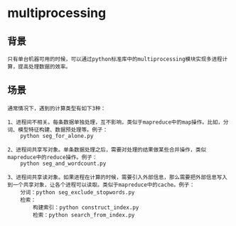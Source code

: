 # multiprocessing

## 背景
    只有单台机器可用的时候，可以通过python标准库中的multiprocessing模块实现多进程计算，提高处理数据的效率。

## 场景
    通常情况下，遇到的计算类型有如下3种：
```
1、进程间不相关。每条数据单独处理，互不影响，类似于mapreduce中的map操作。比如，分词、模型特征构建、数据预处理等。例子：
    python seg_for_alone.py

2、进程间共享写对象。单条数据处理之后，需要对处理的结果做某些合并操作，类似mapreduce中的reduce操作。例子：
    python seg_and_wordcount.py

3、进程间共享读对象。如果进程在计算的时候，需要引入外部信息，那么需要把外部信息写入到一个共享对象，让各个进程可以读取。类似于mapreduce中的cache。例子：
    分词：python seg_exclude_stopwords.py
    检索：
        构建索引：python construct_index.py
        检索：python search_from_index.py
```
